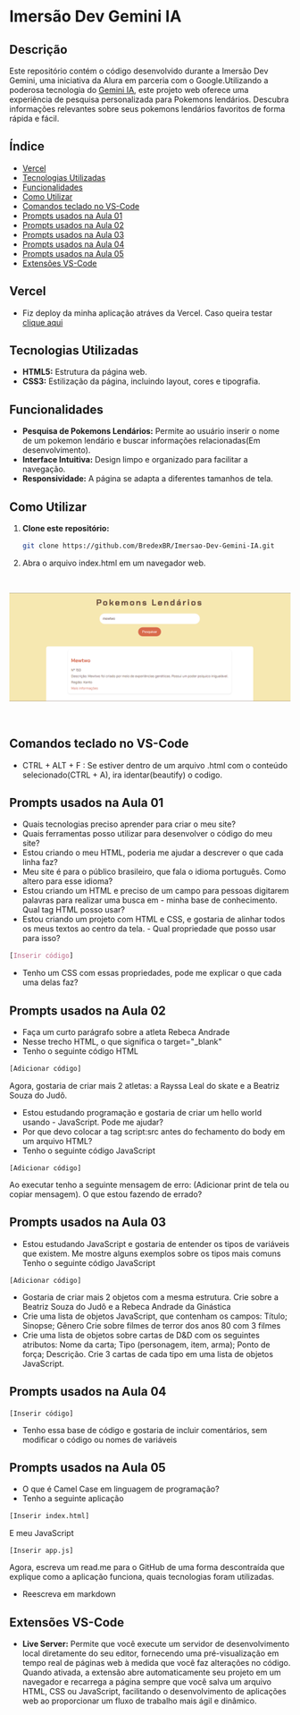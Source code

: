 # Imersão Dev Gemini IA

## Descrição

Este repositório contém o código desenvolvido durante a Imersão Dev Gemini, uma iniciativa da Alura em parceria com o Google.Utilizando a poderosa tecnologia do [Gemini IA](https://gemini.google.com/), este projeto web oferece uma experiência de pesquisa personalizada para Pokemons lendários. Descubra informações relevantes sobre seus pokemons lendários favoritos de forma rápida e fácil.

## Índice

- [Vercel](#vercel)
- [Tecnologias Utilizadas](#tecnologias-Utilizadas)
- [Funcionalidades](#funcionalidades)
- [Como Utilizar](#como-Utilizar)
- [Comandos teclado no VS-Code](#comandos-teclado-no-vs-code)
- [Prompts usados na Aula 01](#prompts-usados-na-aula-01)
- [Prompts usados na Aula 02](#prompts-usados-na-aula-02)
- [Prompts usados na Aula 03](#prompts-usados-na-aula-03)
- [Prompts usados na Aula 04](#prompts-usados-na-aula-04)
- [Prompts usados na Aula 05](#prompts-usados-na-aula-05)
- [Extensões VS-Code](#extensões-vs-code)

## Vercel

- Fiz deploy da minha aplicação atráves da Vercel. Caso queira testar [clique aqui](https://imersao-dev-gemini-ia.vercel.app/)

## Tecnologias Utilizadas

- **HTML5:** Estrutura da página web.
- **CSS3:** Estilização da página, incluindo layout, cores e tipografia.

## Funcionalidades

- **Pesquisa de Pokemons Lendários:** Permite ao usuário inserir o nome de um pokemon lendário e buscar informações relacionadas(Em desenvolvimento).
- **Interface Intuitiva:** Design limpo e organizado para facilitar a navegação.
- **Responsividade:** A página se adapta a diferentes tamanhos de tela.

## Como Utilizar

1. **Clone este repositório:**

   ```bash
   git clone https://github.com/BredexBR/Imersao-Dev-Gemini-IA.git

   ```

2. Abra o arquivo index.html em um navegador web.

<br>

![Execução](imgs/imagem.png)

<br>

## Comandos teclado no VS-Code

- CTRL + ALT + F : Se estiver dentro de um arquivo .html com o conteúdo selecionado(CTRL + A), ira identar(beautify) o codigo.

## Prompts usados na Aula 01

- Quais tecnologias preciso aprender para criar o meu site?
- Quais ferramentas posso utilizar para desenvolver o código do meu site?
- Estou criando o meu HTML, poderia me ajudar a descrever o que cada linha faz?
- Meu site é para o público brasileiro, que fala o idioma português. Como altero para esse idioma?
- Estou criando um HTML e preciso de um campo para pessoas digitarem palavras para realizar uma busca em - minha base de conhecimento. Qual tag HTML posso usar?
- Estou criando um projeto com HTML e CSS, e gostaria de alinhar todos os meus textos ao centro da tela. - Qual propriedade que posso usar para isso?

```CSS
[Inserir código]
```

- Tenho um CSS com essas propriedades, pode me explicar o que cada uma delas faz?

## Prompts usados na Aula 02

- Faça um curto parágrafo sobre a atleta Rebeca Andrade
- Nesse trecho HTML, o que significa o target="\_blank"
- Tenho o seguinte código HTML

```HTML
[Adicionar código]
```

Agora, gostaria de criar mais 2 atletas: a Rayssa Leal do skate e a Beatriz Souza do Judô.

- Estou estudando programação e gostaria de criar um hello world usando - JavaScript. Pode me ajudar?
- Por que devo colocar a tag script:src antes do fechamento do body em um arquivo HTML?
- Tenho o seguinte código JavaScript

```JS
[Adicionar código]
```

Ao executar tenho a seguinte mensagem de erro:
(Adicionar print de tela ou copiar mensagem).
O que estou fazendo de errado?

## Prompts usados na Aula 03

- Estou estudando JavaScript e gostaria de entender os tipos de variáveis que existem. Me mostre alguns exemplos sobre os tipos mais comuns
  Tenho o seguinte código JavaScript

```JS
[Adicionar código]
```

- Gostaria de criar mais 2 objetos com a mesma estrutura. Crie sobre a Beatriz Souza do Judô e a Rebeca Andrade da Ginástica
- Crie uma lista de objetos JavaScript, que contenham os campos: Título; Sinopse; Gênero Crie sobre filmes de terror dos anos 80 com 3 filmes
- Crie uma lista de objetos sobre cartas de D&D com os seguintes atributos: Nome da carta; Tipo (personagem, item, arma); Ponto de força; Descrição. Crie 3 cartas de cada tipo em uma lista de objetos JavaScript.

## Prompts usados na Aula 04

```JS
[Inserir código]
```

- Tenho essa base de código e gostaria de incluir comentários, sem modificar o código ou nomes de variáveis

## Prompts usados na Aula 05

- O que é Camel Case em linguagem de programação?
- Tenho a seguinte aplicação

```HTML
[Inserir index.html]
```

E meu JavaScript

```JS
[Inserir app.js]
```

Agora, escreva um read.me para o GitHub de uma forma descontraída que explique como a aplicação funciona, quais tecnologias foram utilizadas.

- Reescreva em markdown

## Extensões VS-Code

- **Live Server:** Permite que você execute um servidor de desenvolvimento local diretamente do seu editor, fornecendo uma pré-visualização em tempo real de páginas web à medida que você faz alterações no código. Quando ativada, a extensão abre automaticamente seu projeto em um navegador e recarrega a página sempre que você salva um arquivo HTML, CSS ou JavaScript, facilitando o desenvolvimento de aplicações web ao proporcionar um fluxo de trabalho mais ágil e dinâmico.
